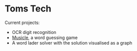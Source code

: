 # Toms Tech
Current projects:
- OCR digit recognition
- [Musicle](https://musicle.ml/), a word guessing game
- A word lader solver with the solution visualised as a graph
